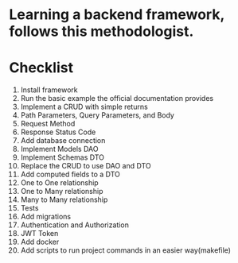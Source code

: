 # Learning a backend framework, follows this methodologist.

# Checklist

1. Install framework
2. Run the basic example the official documentation provides
3. Implement a CRUD with simple returns
4. Path Parameters, Query Parameters, and Body
5. Request Method
6. Response Status Code
7. Add database connection
8. Implement Models DAO
9. Implement Schemas DTO
10. Replace the CRUD to use DAO and DTO
11. Add computed fields to a DTO
12. One to One relationship
13. One to Many relationship
14. Many to Many relationship
15. Tests
16. Add migrations
17. Authentication and Authorization
18. JWT Token
19. Add docker
20. Add scripts to run project commands in an easier way(makefile)
